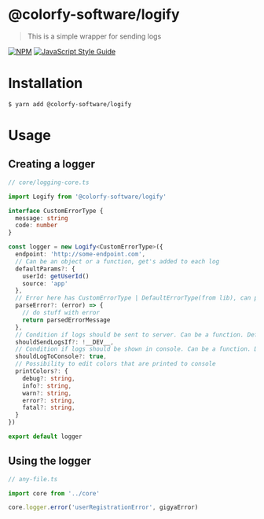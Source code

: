 # @colorfy-software/logify

> This is a simple wrapper for sending logs

[![NPM](https://img.shields.io/npm/v/@colorfy-software/logify.svg)](https://www.npmjs.com/package/@colorfy-software/logify) [![JavaScript Style Guide](https://img.shields.io/badge/code_style-standard-brightgreen.svg)](https://standardjs.com)

# Installation

    $ yarn add @colorfy-software/logify

# Usage

## Creating a logger

```typescript
// core/logging-core.ts

import Logify from '@colorfy-software/logify'

interface CustomErrorType {
  message: string
  code: number
}

const logger = new Logify<CustomErrorType>({
  endpoint: 'http://some-endpoint.com',
  // Can be an object or a function, get's added to each log
  defaultParams?: {
    userId: getUserId()
    source: 'app'
  },
  // Error here has CustomErrorType | DefaultErrorType(from lib), can parse error to be something useful
  parseError?: (error) => {
    // do stuff with error
    return parsedErrorMessage
  },
  // Condition if logs should be sent to server. Can be a function. Defaults to true
  shouldSendLogsIf?: !__DEV__,
  // Condition if logs should be shown in console. Can be a function. Defaults to true
  shouldLogToConsole?: true,
  // Possibility to edit colors that are printed to console
  printColors?: {
    debug?: string,
    info?: string,
    warn?: string,
    error?: string,
    fatal?: string,
  }
})

export default logger
```

## Using the logger

```typescript
// any-file.ts

import core from '../core'

core.logger.error('userRegistrationError', gigyaError)
```
